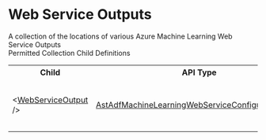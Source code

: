 # Web Service Outputs

<div class="LanguageSummary"><div class ="SummaryItem">A collection of the locations of various Azure Machine Learning Web Service Outputs</div></div><div class="SchemaBindingGroup"><div class="SchemaBindingGroupHeader">Permitted Collection Child Definitions</div><table id="SchemaBindingList" class="SchemaBindingList"><tbody><tr><th class="SchemaBindingNameColumnHeader">Child</th><th class="SchemaBindingTypeColumnHeader">API Type</th><th class="SchemaBindingSummaryColumnHeader">Description</th></tr><tr class="cd0"><td class="SchemaBindingName"><span class="punc">&lt;</span><a href=Varigence.Languages.Biml.DataFactory.AstAdfMachineLearningWebServiceConfigurationNode.html">WebServiceOutput</a><span class="punc"> /&gt;</span></td><td class="SchemaBindingType"><a href="../api-reference/Varigence.Languages.Biml.DataFactory.AstAdfMachineLearningWebServiceConfigurationNode.html">AstAdfMachineLearningWebServiceConfigurationNode</a></td><td class="SchemaBindingSummary">AstAdfMachineLearningWebServiceConfigurationNodes model each of the web service inputs and outputs used in Machine Learning Batch Execution activities. Their values are an Azure storage linked service and a File Path property pair.</td></tr></tbody></table></div>